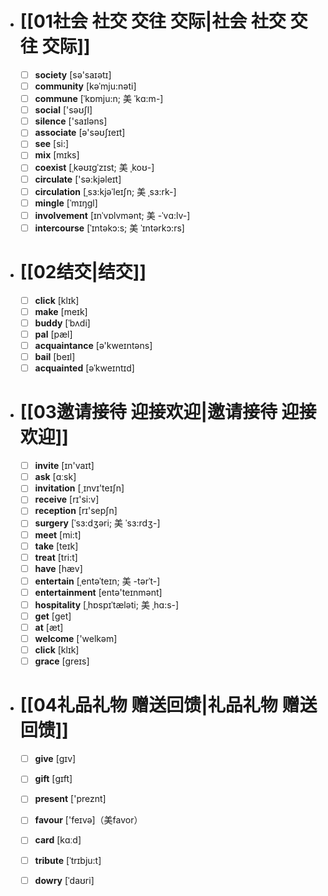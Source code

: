 - # [[01社会 社交 交往 交际|社会 社交 交往 交际]]
	- [ ] <span class="vocabulary">**society**</span> [sə'saɪətɪ]
	- [ ] <span class="vocabulary">**community**</span> [kəˈmju:nəti]
	- [ ] <span class="vocabulary">**commune**</span> [ˈkɒmju:n; 美 ˈkɑ:m-]
	- [ ] <span class="vocabulary">**social**</span> ['səʊʃl]
	- [ ] <span class="vocabulary">**silence**</span> ['saɪləns]
	- [ ] <span class="vocabulary">**associate**</span> [ə'səʊʃɪeɪt]
	- [ ] <span class="vocabulary">**see**</span> [si:]
	- [ ] <span class="vocabulary">**mix**</span> [mɪks]
	- [ ] <span class="vocabulary">**coexist**</span> [ˌkəʊɪgˈzɪst; 美 ˌkoʊ-]
	- [ ] <span class="vocabulary">**circulate**</span> ['sə:kjəleɪt]
	- [ ] <span class="vocabulary">**circulation**</span> [ˌsɜ:kjəˈleɪʃn; 美 ˌsɜ:rk-]
	- [ ] <span class="vocabulary">**mingle**</span> [ˈmɪŋgl]
	- [ ] <span class="vocabulary">**involvement**</span> [ɪnˈvɒlvmənt; 美 -ˈvɑ:lv-]
	- [ ] <span class="vocabulary">**intercourse**</span> [ˈɪntəkɔ:s; 美 ˈɪntərkɔ:rs]
- # [[02结交|结交]]
	- [ ] <span class="vocabulary">**click**</span> [klɪk]
	- [ ] <span class="vocabulary">**make**</span> [meɪk]
	- [ ] <span class="vocabulary">**buddy**</span> [ˈbʌdi]
	- [ ] <span class="vocabulary">**pal**</span> [pæl]
	- [ ] <span class="vocabulary">**acquaintance**</span> [ə'kweɪntəns]
	- [ ] <span class="vocabulary">**bail**</span> [beɪl]
	- [ ] <span class="vocabulary">**acquainted**</span> [əˈkweɪntɪd]
- # [[03邀请接待 迎接欢迎|邀请接待 迎接欢迎]]
	- [ ] <span class="vocabulary">**invite**</span> [ɪn'vaɪt]
	- [ ] <span class="vocabulary">**ask**</span> [ɑːsk]
	- [ ] <span class="vocabulary">**invitation**</span> [͵ɪnvɪ'teɪʃn]
	- [ ] <span class="vocabulary">**receive**</span> [rɪ'si:v]
	- [ ] <span class="vocabulary">**reception**</span> [rɪ'sepʃn]
	- [ ] <span class="vocabulary">**surgery**</span> [ˈsɜ:dʒəri; 美 ˈsɜ:rdʒ-]
	- [ ] <span class="vocabulary">**meet**</span> [mi:t]
	- [ ] <span class="vocabulary">**take**</span> [teɪk]
	- [ ] <span class="vocabulary">**treat**</span> [tri:t]
	- [ ] <span class="vocabulary">**have**</span> [hæv]
	- [ ] <span class="vocabulary">**entertain**</span> [ˌentəˈteɪn; 美 -tərˈt-]
	- [ ] <span class="vocabulary">**entertainment**</span> [entə'teɪnmənt]
	- [ ] <span class="vocabulary">**hospitality**</span> [ˌhɒspɪˈtæləti; 美 ˌhɑ:s-]
	- [ ] <span class="vocabulary">**get**</span> [ɡet]
	- [ ] <span class="vocabulary">**at**</span> [æt]
	- [ ] <span class="vocabulary">**welcome**</span> ['welkəm]
	- [ ] <span class="vocabulary">**click**</span> [klɪk]
	- [ ] <span class="vocabulary">**grace**</span> [greɪs]
- # [[04礼品礼物 赠送回馈|礼品礼物 赠送回馈]]
	- [ ] <span class="vocabulary">**give**</span> [ɡɪv]
	- [ ] <span class="vocabulary">**gift**</span> [ɡɪft]
	- [ ] <span class="vocabulary">**present**</span> ['preznt]
	- [ ] <span class="vocabulary">**favour**</span> ['feɪvə]（美favor）
	- [ ] <span class="vocabulary">**card**</span> [kɑːd]
	- [ ] <span class="vocabulary">**tribute**</span> [ˈtrɪbju:t]
	- [ ] <span class="vocabulary">**dowry**</span> [ˈdaʊri]


